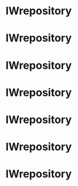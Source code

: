 # IWrepository
# IWrepository
# IWrepository
# IWrepository
# IWrepository
# IWrepository
# IWrepository
